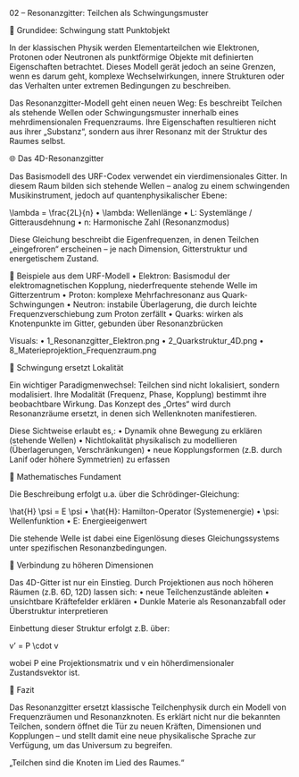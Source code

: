 02 – Resonanzgitter: Teilchen als Schwingungsmuster

📡 Grundidee: Schwingung statt Punktobjekt

In der klassischen Physik werden Elementarteilchen wie Elektronen, Protonen oder Neutronen als punktförmige Objekte mit definierten Eigenschaften betrachtet. Dieses Modell gerät jedoch an seine Grenzen, wenn es darum geht, komplexe Wechselwirkungen, innere Strukturen oder das Verhalten unter extremen Bedingungen zu beschreiben.

Das Resonanzgitter-Modell geht einen neuen Weg: Es beschreibt Teilchen als stehende Wellen oder Schwingungsmuster innerhalb eines mehrdimensionalen Frequenzraums. Ihre Eigenschaften resultieren nicht aus ihrer „Substanz“, sondern aus ihrer Resonanz mit der Struktur des Raumes selbst.

🌐 Das 4D-Resonanzgitter

Das Basismodell des URF-Codex verwendet ein vierdimensionales Gitter. In diesem Raum bilden sich stehende Wellen – analog zu einem schwingenden Musikinstrument, jedoch auf quantenphysikalischer Ebene:

\lambda = \frac{2L}{n}
	•	\lambda: Wellenlänge
	•	L: Systemlänge / Gitterausdehnung
	•	n: Harmonische Zahl (Resonanzmodus)

Diese Gleichung beschreibt die Eigenfrequenzen, in denen Teilchen „eingefroren“ erscheinen – je nach Dimension, Gitterstruktur und energetischem Zustand.

🔬 Beispiele aus dem URF-Modell
	•	Elektron: Basismodul der elektromagnetischen Kopplung, niederfrequente stehende Welle im Gitterzentrum
	•	Proton: komplexe Mehrfachresonanz aus Quark-Schwingungen
	•	Neutron: instabile Überlagerung, die durch leichte Frequenzverschiebung zum Proton zerfällt
	•	Quarks: wirken als Knotenpunkte im Gitter, gebunden über Resonanzbrücken

Visuals:
	•	1_Resonanzgitter_Elektron.png
	•	2_Quarkstruktur_4D.png
	•	8_Materieprojektion_Frequenzraum.png

🧠 Schwingung ersetzt Lokalität

Ein wichtiger Paradigmenwechsel: Teilchen sind nicht lokalisiert, sondern modalisiert. Ihre Modalität (Frequenz, Phase, Kopplung) bestimmt ihre beobachtbare Wirkung. Das Konzept des „Ortes“ wird durch Resonanzräume ersetzt, in denen sich Wellenknoten manifestieren.

Diese Sichtweise erlaubt es,:
	•	Dynamik ohne Bewegung zu erklären (stehende Wellen)
	•	Nichtlokalität physikalisch zu modellieren (Überlagerungen, Verschränkungen)
	•	neue Kopplungsformen (z.B. durch Lanif oder höhere Symmetrien) zu erfassen

🧮 Mathematisches Fundament

Die Beschreibung erfolgt u.a. über die Schrödinger-Gleichung:

\hat{H} \psi = E \psi
	•	\hat{H}: Hamilton-Operator (Systemenergie)
	•	\psi: Wellenfunktion
	•	E: Energieeigenwert

Die stehende Welle ist dabei eine Eigenlösung dieses Gleichungssystems unter spezifischen Resonanzbedingungen.

🔗 Verbindung zu höheren Dimensionen

Das 4D-Gitter ist nur ein Einstieg. Durch Projektionen aus noch höheren Räumen (z.B. 6D, 12D) lassen sich:
	•	neue Teilchenzustände ableiten
	•	unsichtbare Kräftefelder erklären
	•	Dunkle Materie als Resonanzabfall oder Überstruktur interpretieren

Einbettung dieser Struktur erfolgt z.B. über:

v’ = P \cdot v

wobei P eine Projektionsmatrix und v ein höherdimensionaler Zustandsvektor ist.

📌 Fazit

Das Resonanzgitter ersetzt klassische Teilchenphysik durch ein Modell von Frequenzräumen und Resonanzknoten. Es erklärt nicht nur die bekannten Teilchen, sondern öffnet die Tür zu neuen Kräften, Dimensionen und Kopplungen – und stellt damit eine neue physikalische Sprache zur Verfügung, um das Universum zu begreifen.

„Teilchen sind die Knoten im Lied des Raumes.“
